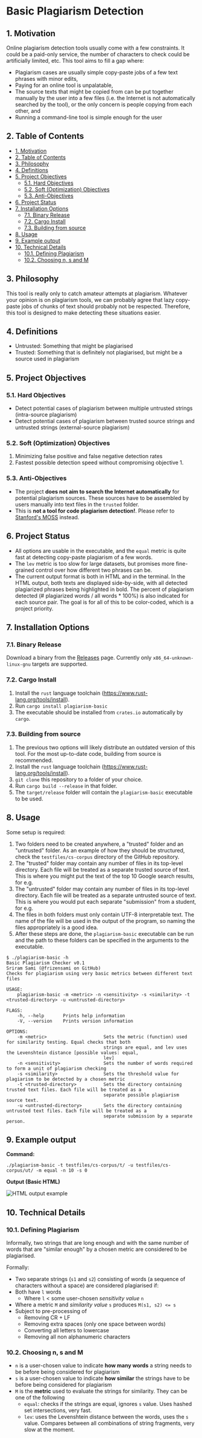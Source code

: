 # Basic Plagiarism Detection
## 1. Motivation
Online plagiarism detection tools usually come with a few constraints. It could be a paid-only service, the number of characters to check could be artificially limited, etc. This tool aims to fill a gap where:
- Plagiarism cases are usually simple copy-paste jobs of a few text phrases with minor edits,
- Paying for an online tool is unpalatable,
- The source texts that might be copied from can be put together manually by the user into a few files (i.e. the Internet is not automatically searched by the tool), or the only concern is people copying from each other, and
- Running a command-line tool is simple enough for the user

## 2. Table of Contents
<!-- TOC depthFrom:2 -->

- [1. Motivation](#1-motivation)
- [2. Table of Contents](#2-table-of-contents)
- [3. Philosophy](#3-philosophy)
- [4. Definitions](#4-definitions)
- [5. Project Objectives](#5-project-objectives)
    - [5.1. Hard Objectives](#51-hard-objectives)
    - [5.2. Soft (Optimization) Objectives](#52-soft-optimization-objectives)
    - [5.3. Anti-Objectives](#53-anti-objectives)
- [6. Project Status](#6-project-status)
- [7. Installation Options](#7-installation-options)
    - [7.1. Binary Release](#71-binary-release)
    - [7.2. Cargo Install](#72-cargo-install)
    - [7.3. Building from source](#73-building-from-source)
- [8. Usage](#8-usage)
- [9. Example output](#9-example-output)
- [10. Technical Details](#10-technical-details)
    - [10.1. Defining Plagiarism](#101-defining-plagiarism)
    - [10.2. Choosing n, s and M](#102-choosing-n-s-and-m)

<!-- /TOC -->
## 3. Philosophy
This tool is really only to catch amateur attempts at plagiarism. Whatever your opinion is on plagiarism tools, we can probably agree that lazy copy-paste jobs of chunks of text should probably not be respected. Therefore, this tool is designed to make detecting these situations easier.

## 4. Definitions
- Untrusted: Something that might be plagiarised
- Trusted: Something that is definitely not plagiarised, but might be a source used in plagiarism

## 5. Project Objectives
### 5.1. Hard Objectives
- Detect potential cases of plagiarism between multiple untrusted strings (intra-source plagiarism)
- Detect potential cases of plagiarism between trusted source strings and untrusted strings (external-source plagiarism)

### 5.2. Soft (Optimization) Objectives
1. Minimizing false positive and false negative detection rates
2. Fastest possible detection speed without compromising objective 1.

### 5.3. Anti-Objectives
- The project **does not aim to search the Internet automatically** for potential plagiarism sources. These sources have to be assembled by users manually into text files in the `trusted` folder.
- This is **not a tool for code plagiarism detection!**. Please refer to [Stanford's MOSS](https://theory.stanford.edu/~aiken/moss/) instead.

## 6. Project Status
- All options are usable in the executable, and the `equal` metric is quite fast at detecting copy-paste plagiarism of a few words.
- The `lev` metric is too slow for large datasets, but promises more fine-grained control over how different two phrases can be.
- The current output format is both in HTML and in the terminal. In the HTML output, both texts are displayed side-by-side, with all detected plagiarized phrases being highlighted in bold. The percent of plagiarism detected (# plagiarized words / all words * 100%) is also indicated for each source pair. The goal is for all of this to be color-coded, which is a project priority.

## 7. Installation Options
### 7.1. Binary Release
Download a binary from the [Releases](https://github.com/frizensami/plagiarism-basic/releases/) page. Currently only `x86_64-unknown-linux-gnu` targets are supported. 

### 7.2. Cargo Install
1. Install the `rust` language toolchain (https://www.rust-lang.org/tools/install).
1. Run `cargo install plagiarism-basic`
1. The executable should be installed from `crates.io` automatically by `cargo`. 

### 7.3. Building from source
1. The previous two options will likely distribute an outdated version of this tool. For the most up-to-date code, building from source is recommended.
1. Install the `rust` language toolchain (https://www.rust-lang.org/tools/install).
1. `git clone` this repository to a folder of your choice.
1. Run `cargo build --release` in that folder.
1. The `target/release` folder will contain the `plagiarism-basic` executable to be used.

## 8. Usage
Some setup is required:
1. Two folders need to be created anywhere, a "trusted" folder and an "untrusted" folder. As an example of how they should be structured, check the `testfiles/cs-corpus` directory of the GitHub repository.
1. The "trusted" folder may contain any number of files in its top-level directory. Each file will be treated as a separate trusted source of text. This is where you might put the text of the top 10 Google search results, for e.g.
1. The "untrusted" folder may contain any number of files in its top-level directory. Each file will be treated as a separate untrusted source of text. This is where you would put each separate "submission" from a student, for e.g.
1. The files in both folders must only contain UTF-8 interpretable text. The name of the file will be used in the output of the program, so naming the files appropriately is a good idea. 
1. After these steps are done, the `plagiarism-basic` executable can be run and the path to these folders can be specified in the arguments to the executable.
```
$ ./plagiarism-basic -h
Basic Plagiarism Checker v0.1
Sriram Sami (@frizensami on GitHub)
Checks for plagiarism using very basic metrics between different text files

USAGE:
    plagiarism-basic -m <metric> -n <sensitivity> -s <similarity> -t <trusted-directory> -u <untrusted-directory>

FLAGS:
    -h, --help       Prints help information
    -V, --version    Prints version information

OPTIONS:
    -m <metric>                     Sets the metric (function) used for similarity testing. Equal checks that both
                                    strings are equal, and lev uses the Levenshtein distance [possible values: equal,
                                    lev]
    -n <sensitivity>                Sets the number of words required to form a unit of plagiarism checking
    -s <similarity>                 Sets the threshold value for plagiarism to be detected by a chosen metric
    -t <trusted-directory>          Sets the directory containing trusted text files. Each file will be treated as a
                                    separate possible plagiarism source text.
    -u <untrusted-directory>        Sets the directory containing untrusted text files. Each file will be treated as a
                                    separate submission by a separate person.
```
## 9. Example output
**Command:**
```
./plagiarism-basic -t testfiles/cs-corpus/t/ -u testfiles/cs-corpus/ut/ -m equal -n 10 -s 0
```
**Output (Basic HTML)**

![HTML output example](./readme-assets/plag_v4_html.png)

## 10. Technical Details
### 10.1. Defining Plagiarism
Informally, two strings that are long enough and with the same number of words that are "similar enough" by a chosen metric are considered to be plagiarised. 

Formally:
- Two separate strings (`s1` and `s2`) consisting of words (a sequence of characters without a space) are considered plagiarised if: 
- Both have `l` words
    - Where `l` < some user-chosen *sensitivity value* `n`
- Where a metric `M` and *similarity value* `s` produces `M(s1, s2) <= s`
- Subject to pre-processing of
    - Removing CR + LF
    - Removing extra spaces (only one space between words)
    - Converting all letters to lowercase
    - Removing all non alphanumeric characters

### 10.2. Choosing n, s and M
- `n` is a user-chosen value to indicate **how many words** a string needs to be before being considered for plagiarism
- `s` is a user-chosen value to indicate **how similar** the strings have to be before being considered for plagiarism
- `M` is the **metric** used to evaluate the strings for similarity. They can be one of the following
    - `equal`: checks if the strings are equal, ignores `s` value. Uses hashed set intersections, very fast.
    - `lev`: uses the Levenshtein distance between the words, uses the `s` value. Compares between all combinations of string fragments, very slow at the moment.
